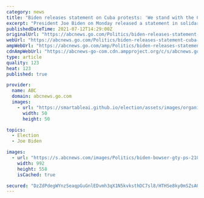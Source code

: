 ```yaml
---
category: news
title: "Biden releases statement on Cuba protests: 'We stand with the Cuban people'"
excerpt: "President Joe Biden on Monday released a statement in solidarity with the people of Cuba who marched on the island Sunday to protest leadership amid the pandemic."
publishedDateTime: 2021-07-12T14:29:00Z
originalUrl: "https://abcnews.go.com/Politics/biden-releases-statement-cuba-protests-stand-cuban-people/story?id=78798057"
webUrl: "https://abcnews.go.com/Politics/biden-releases-statement-cuba-protests-stand-cuban-people/story?id=78798057"
ampWebUrl: "https://abcnews.go.com/amp/Politics/biden-releases-statement-cuba-protests-stand-cuban-people/story?id=78798057"
cdnAmpWebUrl: "https://abcnews-go-com.cdn.ampproject.org/c/s/abcnews.go.com/amp/Politics/biden-releases-statement-cuba-protests-stand-cuban-people/story?id=78798057"
type: article
quality: 123
heat: 123
published: true

provider:
  name: ABC
  domain: abcnews.go.com
  images:
    - url: "https://smartableai.github.io/election/assets/images/organizations/abcnews.go.com-50x50.jpg"
      width: 50
      height: 50

topics:
  - Election
  - Joe Biden

images:
  - url: "https://s.abcnews.com/images/Politics/biden-bowser-gty-ps-210712_1626112643191_hpMain_16x9_992.jpg"
    width: 992
    height: 558
    isCached: true

secured: "DzZdPdegWYnzSeaqpGuGnlEDvmh3qX1N5kvksthDC7sl8/HTHSe8ky0mSZsAOktuFAcqRpRlNx/fwlareM1xTaqHOoUaFAzdDKUmO3+TOODebqbIyr/0m3rMlBX0CCV7IN2PN2RxpF63aUhbSwvaHmvZTa/x26OPYDUn4rw/RTKWDejfriwSqUt7pbuVAYWb38Et2thO/M4aKSINbusTMUziaXErI48ag05YhSyx7o72tcOAYhj1DWQsFQzRUD29ulJETio4qcdnnFiAfNY9ufjdk6AWSm9Qxegy9PCZfx2OJv+DbHZ/lq8IcbeWwmbxO5h7PqUOMelH1Ltm6hy1+5mWfLcolXVhJxS+MO6AThI=;n7YF18kJPJJ88Bfl6U3A6A=="
---
```


